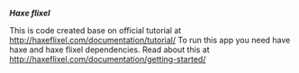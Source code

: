 ***Haxe flixel***

This is code created base on official tutorial at http://haxeflixel.com/documentation/tutorial/
To run this app you need have haxe and haxe flixel dependencies. Read about this at http://haxeflixel.com/documentation/getting-started/ 